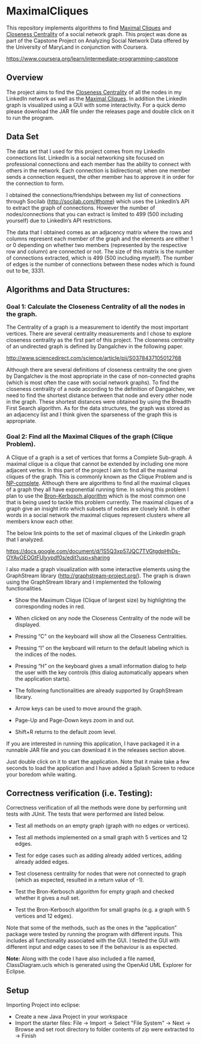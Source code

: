# MaximalCliques

This repository implements algorithms to find [Maximal Cliques]() and [Closeness Centrality]() of a social network graph. This project was done as part of the Capstone Project on Analyzing Social Network Data offered by the University of MaryLand in conjunction with Coursera. 

https://www.coursera.org/learn/intermediate-programming-capstone

## Overview

The project aims to find the [Closeness Centrality](https://en.wikipedia.org/wiki/Centrality#Closeness_centrality) of all the nodes in my LinkedIn network as well as the [Maximal Cliques](https://en.wikipedia.org/wiki/Clique_problem). In addition the LinkedIn graph is visualized using a GUI with some interactivity. For a quick demo please download the JAR file under the releases page and double click on it to run the program. 

## Data Set

The data set that I used for this project comes from my LinkedIn connections list. LinkedIn is a social networking site focused on professional connections and each member has the ability to connect with others in the network. Each connection is bidirectional; when one member sends a connection request, the other member has to approve it in order for the connection to form.

I obtained the connections/friendships between my list of connections through Socilab (http://socilab.com/#home) which uses the LinkedIn’s API to extract the graph of connections. However the number of nodes/connections that you can extract is limited to 499 (500 including yourself) due to LinkedIn’s API restrictions.

The data that I obtained comes as an adjacency matrix where the rows and columns represent each member of the graph and the elements are either 1 or 0 depending on whether two members (represented by the respective row and column) are connected or not. The size of this matrix is the number of connections extracted, which is 499 (500 including myself). The number of edges is the number of connections between these nodes which is found out to be, 3331.

## Algorithms and Data Structures:

### Goal 1: Calculate the Closeness Centrality of all the nodes in the graph.

The Centrality of a graph is a measurement to identify the most important vertices. There are several centrality measurements and I chose to explore closeness centrality as the first part of this project. The closeness centrality of an undirected graph is defined by Dangalchev in the following paper.

http://www.sciencedirect.com/science/article/pii/S0378437105012768

Although there are several definitions of closeness centrality the one given by Dangalchev is the most appropriate in the case of non-connected graphs (which is most often the case with social network graphs). To find the closeness centrality of a node according to the definition of Dangalchev, we need to find the shortest distance between that node and every other node in the graph. These shortest distances were obtained by using the Breadth First Search algorithm. As for the data structures, the graph was stored as an adjacency list and I think given the sparseness of the graph this is appropriate. 

### Goal 2: Find all the Maximal Cliques of the graph (Clique Problem).

A Clique of a graph is a set of vertices that forms a Complete Sub-graph. A maximal clique is a clique that cannot be extended by including one more adjacent vertex. In this part of the project I aim to find all the maximal cliques of the graph. This is commonly known as the Clique Problem and is [NP-complete](https://en.wikipedia.org/wiki/NP-completeness). Although there are algorithms to find all the maximal cliques of a graph they all have exponential running time. In solving this problem I plan to use the [Bron–Kerbosch algorithm](https://en.wikipedia.org/wiki/Bron%E2%80%93Kerbosch_algorithm) which is the most common one that is being used to tackle this problem currently. The maximal cliques of a graph give an insight into which subsets of nodes are closely knit. In other words in a social network the maximal cliques represent clusters where all members know each other.

The below link points to the set of maximal cliques of the LinkedIn graph that I analyzed.

https://docs.google.com/document/d/1S5Q3xp57JQC7TVGtgdpHhDs-OYAvOEOGtFUlyypdf0s/edit?usp=sharing

I also made a graph visualization with some interactive elements using the GraphStream library (http://graphstream-project.org/). The graph is drawn using the GraphStream library and I implemented the following functionalities.

- Show the Maximum Clique (Clique of largest size) by highlighting the corresponding nodes in red.

- When clicked on any node the Closeness Centrality of the node will be displayed.

- Pressing “C” on the keyboard will show all the Closeness Centralities.

- Pressing “I” on the keyboard will return to the default labeling which is the indices of the nodes.

- Pressing “H” on the keyboard gives a small information dialog to help the user with the key controls (this dialog automatically appears when the application starts).

- The following functionalities are already supported by GraphStream library.

- Arrow keys can be used to move around the graph.

- Page-Up and Page-Down keys zoom in and out.

- Shift+R returns to the default zoom level.

If you are interested in running this application, I have packaged it in a runnable JAR file and you can download it in the releases section above. 

Just double click on it to start the application. Note that it make take a few seconds to load the application and I have added a Splash Screen to reduce your boredom while waiting.

## Correctness verification (i.e. Testing):

Correctness verification of all the methods were done by performing unit tests with JUnit. The tests that were performed are listed below.

- Test all methods on an empty graph (graph with no edges or vertices).

- Test all methods implemented on a small graph with 5 vertices and 12 edges.

- Test for edge cases such as adding already added vertices, adding already added edges.

- Test closeness centrality for nodes that were not connected to graph (which as expected, resulted in a return value of -1).

- Test the Bron-Kerbosch algorithm for empty graph and checked whether it gives a null set.

- Test the Bron-Kerbosch algorithm for small graphs (e.g. a graph with 5 vertices and 12 edges).

Note that some of the methods, such as the ones in the “application” package were tested by running the program with different inputs. This includes all functionality associated with the GUI. I tested the GUI with different input and edge cases to see if the behaviour is as expected.

**Note:** Along with the code I have also included a file named, ClassDiagram.ucls which is generated using the OpenAid UML Explorer for Eclipse. 

## Setup

Importing Project into eclipse:

- Create a new Java Project in your workspace
- Import the starter files: File -> Import -> Select "File System" -> Next -> Browse and set root directory to folder contents of zip were extracted to -> Finish
